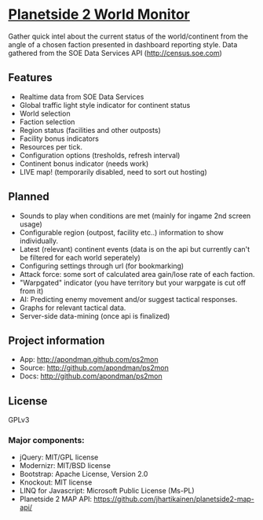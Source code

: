 # [Planetside 2 World Monitor](http://github.com/apondman/ps2mon)

Gather quick intel about the current status of the world/continent from the angle of a chosen faction presented in dashboard reporting style. 
Data gathered from the SOE Data Services API (http://census.soe.com)

## Features

* Realtime data from SOE Data Services 
* Global traffic light style indicator for continent status
* World selection
* Faction selection
* Region status (facilities and other outposts)
* Facility bonus indicators
* Resources per tick.
* Configuration options (tresholds, refresh interval)
* Continent bonus indicator (needs work)
* LIVE map! (temporarily disabled, need to sort out hosting)

## Planned

* Sounds to play when conditions are met (mainly for ingame 2nd screen usage)
* Configurable region (outpost, facility etc..) information to show individually.
* Latest (relevant) continent events (data is on the api but currently can't be filtered for each world seperately)
* Configuring settings through url (for bookmarking)
* Attack force: some sort of calculated area gain/lose rate of each faction.
* "Warpgated" indicator (you have territory but your warpgate is cut off from it)
* AI: Predicting enemy movement and/or suggest tactical responses.
* Graphs for relevant tactical data.
* Server-side data-mining (once api is finalized)

## Project information

* App: http://apondman.github.com/ps2mon 
* Source: http://github.com/apondman/ps2mon
* Docs: http://github.com/apondman/ps2mon

## License

GPLv3

### Major components:

* jQuery: MIT/GPL license
* Modernizr: MIT/BSD license
* Bootstrap: Apache License, Version 2.0
* Knockout: MIT license
* LINQ for Javascript: Microsoft Public License (Ms-PL)
* Planetside 2 MAP API: https://github.com/jhartikainen/planetside2-map-api/

